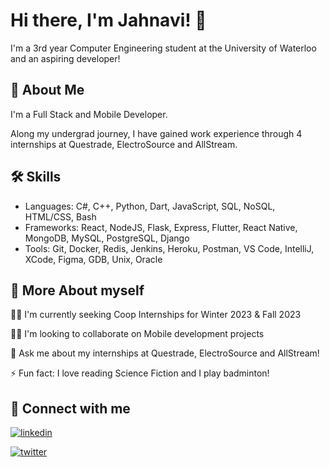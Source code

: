 # Hi there, I'm Jahnavi! 👋

I'm a 3rd year Computer Engineering student at the University of Waterloo and an aspiring developer!




## 🚀 About Me
I'm a Full Stack and Mobile Developer. 

Along my undergrad journey, I have gained work experience through 4 internships at Questrade, ElectroSource and AllStream.
## 🛠 Skills
- Languages: C#, C++, Python, Dart, JavaScript, SQL, NoSQL, HTML/CSS, Bash
- Frameworks: React, NodeJS, Flask, Express, Flutter, React Native, MongoDB, MySQL, PostgreSQL, Django
- Tools: Git, Docker, Redis, Jenkins, Heroku, Postman, VS Code, IntelliJ, XCode, Figma, GDB, Unix, Oracle



## 💁 More About myself
👩‍💻 I'm currently seeking Coop Internships for Winter 2023 & Fall 2023

👯‍♀️ I'm looking to collaborate on Mobile development projects

💬 Ask me about my internships at Questrade, ElectroSource and AllStream!

⚡️ Fun fact: I love reading Science Fiction and I play badminton!


## 🤝 Connect with me
[![linkedin](https://img.shields.io/badge/linkedin-0A66C2?style=for-the-badge&logo=linkedin&logoColor=white)](https://www.linkedin.com/in/jahnavi17/)

[![twitter](https://img.shields.io/badge/twitter-1DA1F2?style=for-the-badge&logo=twitter&logoColor=white)](https://twitter.com/)
